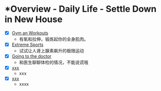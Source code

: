 # *Overview - Daily Life - Settle Down in New House

<!-- | Column1                                                                         | Column2                        |
| ------------------------------------------------------------------------------- | ------------------------------ |
| [Renting an apartment](./renting-an-apartment.md)                               | 看房和租房，教你和房东打交道   |
| [Should I get a pet?](./should-i-get-a-pet.md)                                  | 猫猫狗狗不稀奇，特殊宠物大魅力 |
| [How to settle in a new neighborhood](./how-to-settle-in-a-new-neighborhood.md) | 如何在一个新社区安顿下来       |
| [Someone stole my credit card](./someone-stole-my-credit-card.md)               | 有人偷了我的信用卡！           |
| [Car Rental](./car-rental.md)                                                   | 你租过车吗？这些问题要关注哦   |
|  | -->

- [x] [Gym an Workouts](./gym-and-workouts.md)
    - 有氧和拉伸，锻炼起你的全身肌肉。
- [x] [Extreme Sports](./extreme-sports.md)
    - 试试让人肾上腺素飙升的极限运动
- [x] [Going to the doctor](./going-to-the-doctor.md)
    - 和医生聊聊体检的情况，不能说谎哦
- [x] [xxx](./xxx.md)
    - xxx
- [x] [xxx](./xxx.md)
    - xxxx
